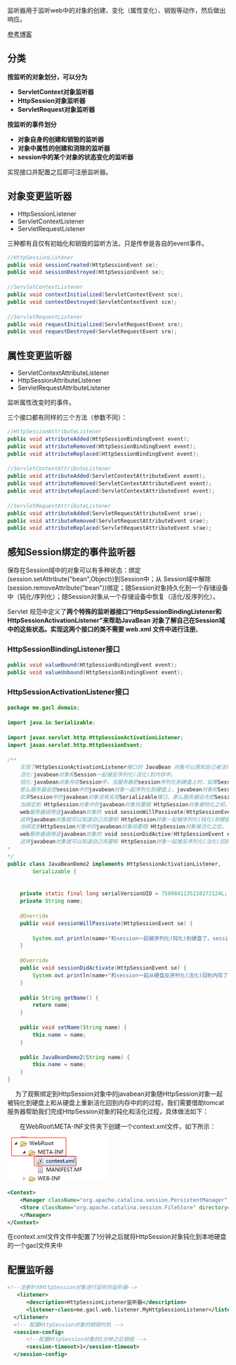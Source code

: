 监听器用于监听web中的对象的创建、变化（属性变化）、销毁等动作，然后做出响应。

[参考博客](https://www.cnblogs.com/xdp-gacl/p/3969249.html)

## 分类

 **按监听的对象划分，可以分为**

- **ServletContext对象监听器**
- **HttpSession对象监听器**
- **ServletRequest对象监听器**



 **按监听的事件划分**

- **对象自身的创建和销毁的监听器**
- **对象中属性的创建和消除的监听器**
- **session中的某个对象的状态变化的监听器**

实现接口并配置之后即可注册监听器。

## 对象变更监听器

- HttpSessionListener
- ServletContextListener
- ServletRequestListener

三种都有且仅有初始化和销毁的监听方法，只是传参是各自的event事件。

```java
//HttpSessionListener
public void sessionCreated(HttpSessionEvent se);
public void sessionDestroyed(HttpSessionEvent se);

//ServletContextListener
public void contextInitialized(ServletContextEvent sce);
public void contextDestroyed(ServletContextEvent sce);

//ServletRequestListener
public void requestInitialized(ServletRequestEvent sre);
public void requestDestroyed(ServletRequestEvent sre);
```



## 属性变更监听器

- ServletContextAttributeListener
- HttpSessionAttributeListener
- ServletRequestAttributeListener

监听属性改变时的事件。

三个接口都有同样的三个方法（参数不同）：

```java
//HttpSessionAttributeListener
public void attributeAdded(HttpSessionBindingEvent event);
public void attributeRemoved(HttpSessionBindingEvent event);
public void attributeReplaced(HttpSessionBindingEvent event);

//ServletContextAttributeListener
public void attributeAdded(ServletContextAttributeEvent event);
public void attributeRemoved(ServletContextAttributeEvent event);
public void attributeReplaced(ServletContextAttributeEvent event);

//ServletRequestAttributeListener
public void attributeAdded(ServletRequestAttributeEvent srae);
public void attributeRemoved(ServletRequestAttributeEvent srae);
public void attributeReplaced(ServletRequestAttributeEvent srae);
```



## 感知Session绑定的事件监听器

保存在Session域中的对象可以有多种状态：绑定(session.setAttribute("bean",Object))到Session中；从 Session域中解除(session.removeAttribute("bean"))绑定；随Session对象持久化到一个存储设备中（钝化/序列化）；随Session对象从一个存储设备中恢复（活化/反序列化）。

Servlet 规范中定义了**两个特殊的监听器接口"HttpSessionBindingListener和HttpSessionActivationListener"**来帮助JavaBean 对象了解自己在Session域中的这些状态。实现这两个接口的类**不需要 web.xml 文件中进行注册**。

### HttpSessionBindingListener接口

```java
public void valueBound(HttpSessionBindingEvent event);
public void valueUnbound(HttpSessionBindingEvent event);
```

###  HttpSessionActivationListener接口

```java
package me.gacl.domain;

import java.io.Serializable;

import javax.servlet.http.HttpSessionActivationListener;
import javax.servlet.http.HttpSessionEvent;

/**
    实现了HttpSessionActivationListener接口的 JavaBean 对象可以感知自己被活化和钝化的事件
    活化:javabean对象和Session一起被反序列化(活化)到内存中。
    钝化:javabean对象存在Session中，当服务器把session序列化到硬盘上时，如果Session中的javabean对象实现了Serializable接口
    那么服务器会把session中的javabean对象一起序列化到硬盘上，javabean对象和Session一起被序列化到硬盘中的这个操作称之为钝化
    如果Session中的javabean对象没有实现Serializable接口，那么服务器会先把Session中没有实现Serializable接口的javabean对象移除，然后再把Session序列化(钝化)到硬盘中
    当绑定到 HttpSession对象中的javabean对象将要随 HttpSession对象被钝化之前，
    web服务器调用该javabean对象的 void sessionWillPassivate(HttpSessionEvent event)方法
    这样javabean对象就可以知道自己将要和 HttpSession对象一起被序列化(钝化)到硬盘中
    当绑定到HttpSession对象中的javabean对象将要随 HttpSession对象被活化之后，
    web服务器调用该javabean对象的 void sessionDidActive(HttpSessionEvent event)方法
    这样javabean对象就可以知道自己将要和 HttpSession对象一起被反序列化(活化)回到内存中
*
*/ 
public class JavaBeanDemo2 implements HttpSessionActivationListener,
        Serializable {

     
    private static final long serialVersionUID = 7589841135210272124L;
    private String name;
    
    @Override
    public void sessionWillPassivate(HttpSessionEvent se) {
        
        System.out.println(name+"和session一起被序列化(钝化)到硬盘了，session的id是："+se.getSession().getId());
    }

    @Override
    public void sessionDidActivate(HttpSessionEvent se) {
        System.out.println(name+"和session一起从硬盘反序列化(活化)回到内存了，session的id是："+se.getSession().getId());
    }

    public String getName() {
        return name;
    }

    public void setName(String name) {
        this.name = name;
    }

    public JavaBeanDemo2(String name) {
        this.name = name;
    }
}
```

　	为了观察绑定到HttpSession对象中的javabean对象随HttpSession对象一起被钝化到硬盘上和从硬盘上重新活化回到内存中的的过程，我们需要借助tomcat服务器帮助我们完成HttpSession对象的钝化和活化过程，具体做法如下：

　　在WebRoot\META-INF文件夹下创建一个context.xml文件，如下所示：

![](img/tomcat-session配置.png)

```xml
<Context>
    <Manager className="org.apache.catalina.session.PersistentManager" maxIdleSwap="1">
    <Store className="org.apache.catalina.session.FileStore" directory="gacl"/>
    </Manager>
</Context>
```

在context.xml文件文件中配置了1分钟之后就将HttpSession对象钝化到本地硬盘的一个gacl文件夹中

## 配置监听器

```xml
<!--注册针对HttpSession对象进行监听的监听器-->
   <listener>
      <description>HttpSessionListener监听器</description>
      <listener-class>me.gacl.web.listener.MyHttpSessionListener</listener-class>
  </listener>
  <!-- 配置HttpSession对象的销毁时机 -->
  <session-config>
      <!--配置HttpSession对象的1分钟之后销毁 -->
      <session-timeout>1</session-timeout>
  </session-config>
```

